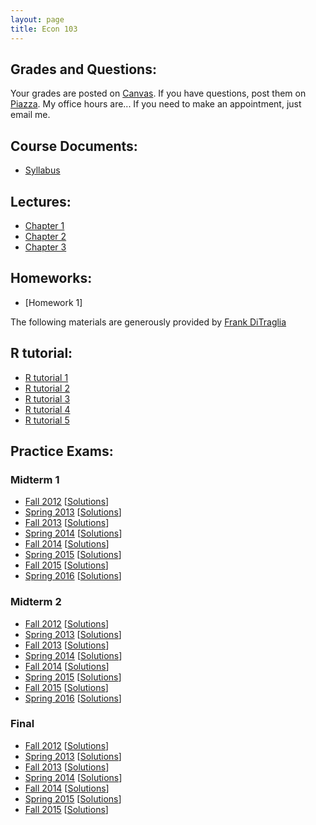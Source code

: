 ```yaml
---
layout: page
title: Econ 103
---
```

  
## Grades and Questions:

Your grades are posted on [Canvas](https://canvas.upenn.edu/). If you have questions, post them on [Piazza](http://piazza.com). My office hours are... If you need to make an appointment, just email me.

## Course Documents:

- [Syllabus](https://docs.google.com/viewer?url=https://github.com/minsuc/Econ103_LPS/raw/master/syllabus.pdf) 

## Lectures:

- [Chapter 1](https://docs.google.com/viewer?url=https://github.com/minsuc/Econ103_LPS/raw/master/slides/lecture01.pdf)
- [Chapter 2](https://docs.google.com/viewer?url=https://github.com/minsuc/Econ103_LPS/raw/master/slides/lecture02.pdf)
- [Chapter 3](https://docs.google.com/viewer?url=https://github.com/minsuc/Econ103_LPS/raw/master/slides/lecture03.pdf)

## Homeworks:

- [Homework 1]

The following materials are generously provided by [Frank DiTraglia](http://ditraglia.com/)

## R tutorial: 

- [R tutorial 1](http://ditraglia.com/Econ103Public/Rtutorials/Rtutorial1.html)
- [R tutorial 2](http://ditraglia.com/Econ103Public/Rtutorials/Rtutorial2.html)
- [R tutorial 3](http://ditraglia.com/Econ103Public/Rtutorials/Rtutorial3.html)
- [R tutorial 4](http://ditraglia.com/Econ103Public/Rtutorials/Rtutorial4.html)
- [R tutorial 5](http://ditraglia.com/Econ103Public/Rtutorials/Rtutorial5.html)

## Practice Exams:

### Midterm 1

*   [Fall 2012](https://docs.google.com/viewer?url=https://github.com/emallickhossain/Econ103Public/raw/master/PracticeExams/midterm1_2012_10_03.pdf) [[Solutions](https://docs.google.com/viewer?url=https://github.com/emallickhossain/Econ103Public/raw/master/PracticeExams/midterm1_2012_10_03_solutions.pdf "midterm1_2012_10_03_solutions")]
*   [Spring 2013](https://docs.google.com/viewer?url=https://github.com/emallickhossain/Econ103Public/raw/master/PracticeExams/midterm1_2013_02_11.pdf "midterm1_2013_02_11") [[Solutions](https://docs.google.com/viewer?url=https://github.com/emallickhossain/Econ103Public/raw/master/PracticeExams/midterm1_2013_02_11_solutions.pdf "midterm1_2013_02_11_solutions")]
*   [Fall 2013](https://docs.google.com/viewer?url=https://github.com/emallickhossain/Econ103Public/raw/master/PracticeExams/midterm1_2013_09_30.pdf "midterm1_2013_09_30") [[Solutions](https://docs.google.com/viewer?url=https://github.com/emallickhossain/Econ103Public/raw/master/PracticeExams/midterm1_2013_09_30_solutions.pdf "midterm1_2013_09_30_solutions")]
*   [Spring 2014](https://docs.google.com/viewer?url=https://github.com/emallickhossain/Econ103Public/raw/master/PracticeExams/midterm1_2014_02_11.pdf "midterm1_2014_02_11") [[Solutions](https://docs.google.com/viewer?url=https://github.com/emallickhossain/Econ103Public/raw/master/PracticeExams/midterm1_2014_02_11_solutions.pdf "midterm1_2014_02_11_solutions")]
*   [Fall 2014](https://docs.google.com/viewer?url=https://github.com/emallickhossain/Econ103Public/raw/master/PracticeExams/midterm1_2014_09_29.pdf "midterm1_2014_09_29") [[Solutions](https://docs.google.com/viewer?url=https://github.com/emallickhossain/Econ103Public/raw/master/PracticeExams/midterm1_2014_09_29_solutions.pdf "midterm1_2014_09_29_solutions")]
*   [Spring 2015](https://docs.google.com/viewer?url=https://github.com/emallickhossain/Econ103Public/raw/master/PracticeExams/midterm1_2015_02_10.pdf "midterm1_2015_02_10") [[Solutions](https://docs.google.com/viewer?url=https://github.com/emallickhossain/Econ103Public/raw/master/PracticeExams/midterm1_2015_02_10_solutions.pdf "midterm1_2015_02_10_solutions")]
*   [Fall 2015](https://docs.google.com/viewer?url=https://github.com/emallickhossain/Econ103Public/raw/master/PracticeExams/midterm1_2015_09_28.pdf "midterm1_2015_09_28") [[Solutions](https://docs.google.com/viewer?url=https://github.com/emallickhossain/Econ103Public/raw/master/PracticeExams/midterm1_2015_09_28_solutions.pdf "midterm1_2015_09_28_solutions")]
*   [Spring 2016](https://docs.google.com/viewer?url=https://github.com/emallickhossain/Econ103Public/raw/master/PracticeExams/midterm1_2016_02_16.pdf "midterm1_2016_02_16") [[Solutions](https://docs.google.com/viewer?url=https://github.com/emallickhossain/Econ103Public/raw/master/PracticeExams/midterm1_2016_02_16_solutions.pdf "midterm1_2016_02_16_solutions")]

### Midterm 2

*   [Fall 2012](https://docs.google.com/viewer?url=https://github.com/emallickhossain/Econ103Public/raw/master/PracticeExams/midterm2_2012_11_07.pdf "midterm2_2012_11_07") [[Solutions](https://docs.google.com/viewer?url=https://github.com/emallickhossain/Econ103Public/raw/master/PracticeExams/midterm2_2012_11_07_solutions.pdf "midterm2_2012_11_07_solutions")]
*   [Spring 2013](https://docs.google.com/viewer?url=https://github.com/emallickhossain/Econ103Public/raw/master/PracticeExams/midterm2_2013_03_25.pdf "midterm2_2013_03_25") [[Solutions](https://docs.google.com/viewer?url=https://github.com/emallickhossain/Econ103Public/raw/master/PracticeExams/midterm2_2013_03_25_solutions.pdf "midterm2_2013_03_25_solutions")]
*   [Fall 2013](https://docs.google.com/viewer?url=https://github.com/emallickhossain/Econ103Public/raw/master/PracticeExams/midterm2_2013_11_11.pdf "midterm2_2013_11_11") [[Solutions](https://docs.google.com/viewer?url=https://github.com/emallickhossain/Econ103Public/raw/master/PracticeExams/midterm2_2013_11_11_solutions.pdf "midterm2_2013_11_11_solutions")]
*   [Spring 2014](https://docs.google.com/viewer?url=https://github.com/emallickhossain/Econ103Public/raw/master/PracticeExams/midterm2_2014_03_25.pdf "midterm2_2014_03_25") [[Solutions](https://docs.google.com/viewer?url=https://github.com/emallickhossain/Econ103Public/raw/master/PracticeExams/midterm2_2014_03_25_solutions.pdf "midterm2_2014_03_25_solutions")]
*   [Fall 2014](https://docs.google.com/viewer?url=https://github.com/emallickhossain/Econ103Public/raw/master/PracticeExams/midterm2_2014_11_03.pdf "midterm2_2014_11_03") [[Solutions](https://docs.google.com/viewer?url=https://github.com/emallickhossain/Econ103Public/raw/master/PracticeExams/midterm2_2014_11_03_solutions.pdf "midterm2_2014_11_03_solutions")]
*   [Spring 2015](https://docs.google.com/viewer?url=https://github.com/emallickhossain/Econ103Public/raw/master/PracticeExams/midterm2_2015_03_24.pdf "midterm2_2015_03_24") [[Solutions](https://docs.google.com/viewer?url=https://github.com/emallickhossain/Econ103Public/raw/master/PracticeExams/midterm2_2015_03_24_solutions.pdf "midterm2_2015_03_24_solutions")]
*   [Fall 2015](https://docs.google.com/viewer?url=https://github.com/emallickhossain/Econ103Public/raw/master/PracticeExams/midterm2_2015_11_02.pdf "midterm2_2015_11_02") [[Solutions](https://docs.google.com/viewer?url=https://github.com/emallickhossain/Econ103Public/raw/master/PracticeExams/midterm2_2015_11_02_solutions.pdf "midterm2_2015_11_02_solutions")]
*   [Spring 2016](https://docs.google.com/viewer?url=https://github.com/emallickhossain/Econ103Public/raw/master/PracticeExams/midterm2_2016_03_22.pdf "midterm2_2016_03_22") [[Solutions](https://docs.google.com/viewer?url=https://github.com/emallickhossain/Econ103Public/raw/master/PracticeExams/midterm2_2016_03_22_solutions.pdf "midterm2_2016_03_22_solutions")]

### Final

*   [Fall 2012](https://docs.google.com/viewer?url=https://github.com/emallickhossain/Econ103Public/raw/master/PracticeExams/final_2012_12_12.pdf "final_2012_12_12") [[Solutions](https://docs.google.com/viewer?url=https://github.com/emallickhossain/Econ103Public/raw/master/PracticeExams/final_2012_12_12_solutions.pdf "final_2012_12_12_solutions")]
*   [Spring 2013](https://docs.google.com/viewer?url=https://github.com/emallickhossain/Econ103Public/raw/master/PracticeExams/final_2013_05_01.pdf "final_2013_05_01") [[Solutions](https://docs.google.com/viewer?url=https://github.com/emallickhossain/Econ103Public/raw/master/PracticeExams/final_2013_05_01_solutions.pdf "final_2013_05_01_solutions")]
*   [Fall 2013](https://docs.google.com/viewer?url=https://github.com/emallickhossain/Econ103Public/raw/master/PracticeExams/final_2013_12_19.pdf "final_2013_12_19") [[Solutions](https://docs.google.com/viewer?url=https://github.com/emallickhossain/Econ103Public/raw/master/PracticeExams/final_2013_12_19_solutions.pdf "final_2013_12_19_solutions")]
*   [Spring 2014](https://docs.google.com/viewer?url=https://github.com/emallickhossain/Econ103Public/raw/master/PracticeExams/final_2014_05_07.pdf "final_2014_05_07") [[Solutions](https://docs.google.com/viewer?url=https://github.com/emallickhossain/Econ103Public/raw/master/PracticeExams/final_2014_05_07_solutions.pdf "final_2014_05_07_solutions")]
*   [Fall 2014](https://docs.google.com/viewer?url=https://github.com/emallickhossain/Econ103Public/raw/master/PracticeExams/final_2014_12_16.pdf "final_2014_12_16") [[Solutions](https://docs.google.com/viewer?url=https://github.com/emallickhossain/Econ103Public/raw/master/PracticeExams/final_2014_12_16_solutions.pdf "final_2014_12_16_solutions")]
*   [Spring 2015](https://docs.google.com/viewer?url=https://github.com/emallickhossain/Econ103Public/raw/master/PracticeExams/final_2015_05_04.pdf "final_2015_05_04") [[Solutions](https://docs.google.com/viewer?url=https://github.com/emallickhossain/Econ103Public/raw/master/PracticeExams/final_2015_05_04_solutions.pdf "final_2015_05_04_solutions")]
*   [Fall 2015](https://docs.google.com/viewer?url=https://github.com/emallickhossain/Econ103Public/raw/master/PracticeExams/final_2015_12_11.pdf "final_2015_12_11") [[Solutions](https://docs.google.com/viewer?url=https://github.com/emallickhossain/Econ103Public/raw/master/PracticeExams/final_2015_12_11_solutions.pdf "final_2015_12_11_solutions")]

